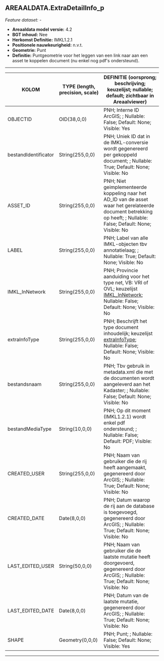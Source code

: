 ## AREAALDATA.ExtraDetailInfo_p

*Feature dataset: -*

* __Areaaldata model versie:__ 4.2
* __BGT inhoud:__ Nee
* __Herkomst Definitie:__ IMKL1.2.1
* __Positionele nauwkeurigheid:__ n.v.t.
* __Geometrie:__ Punt
* __Definitie:__ Puntgeometrie voor het leggen van een link naar aan een asset te koppelen document (nu enkel nog pdf's ondersteund).


***

|__KOLOM__                             |__TYPE (length, precision, scale)__          	          |__DEFINITIE__ (oorsprong; beschrijving; keuzelijst; nullable; default; zichtbaar in Areaalviewer)|
|------                          	|----          	        |-----    |
|OBJECTID                           |OID(38,0,0)            |PNH; Interne ID ArcGIS; ; Nullable: False; Default: None; Visible: Yes|
|bestandIdentificator               |String(255,0,0)        |PNH; Uniek ID dat in de IMKL-conversie wordt gegenereerd per gekoppeld document; ; Nullable: True; Default: None; Visible: No|
|ASSET_ID                           |String(255,0,0)        |PNH; Niet geimplementeerde koppeling naar het AD_ID van de asset waar het gerelateerde document betrekking op heeft; ; Nullable: False; Default: None; Visible: No|
|LABEL                              |String(255,0,0)        |PNH; Label van alle IMKL-objecten tbv annotatielaag; ; Nullable: True; Default: None; Visible: No|
|IMKL_InNetwork                     |String(255,0,0)        |PNH; Provincie aanduiding voor het type net, VB: VRI of OVL; keuzelijst [IMKL_InNetwork](http://provincienh.github.io/Leveren_Geoinformatie/keuzelijsten/IMKL_InNetwork.md); Nullable: False; Default: None; Visible: No|
|extraInfoType                      |String(255,0,0)        |PNH; Beschrijft het type document inhoudelijk; keuzelijst [extraInfoType](http://provincienh.github.io/Leveren_Geoinformatie/keuzelijsten/extraInfoType.md); Nullable: False; Default: None; Visible: No|
|bestandsnaam                       |String(255,0,0)        |PNH; Tbv gebruik in metadata.xml die met de documenten wordt aangeleverd aan het Kadaster; ; Nullable: False; Default: None; Visible: No|
|bestandMediaType                   |String(10,0,0)         |PNH; Op dit moment (IMKL1.2.1) wordt enkel pdf ondersteund; ; Nullable: False; Default: PDF; Visible: No|
|CREATED_USER                       |String(255,0,0)        |PNH; Naam van gebruiker die de rij heeft aangemaakt, gegenereerd door ArcGIS; ; Nullable: True; Default: None; Visible: No|
|CREATED_DATE                       |Date(8,0,0)            |PNH; Datum waarop de rij aan de database is toegevoegd, gegenereerd door ArcGIS; ; Nullable: True; Default: None; Visible: No|
|LAST_EDITED_USER                   |String(50,0,0)         |PNH; Naam van gebruiker die de laatste mutatie heeft doorgevoerd, gegenereerd door ArcGIS; ; Nullable: True; Default: None; Visible: No|
|LAST_EDITED_DATE                   |Date(8,0,0)            |PNH; Datum van de laatste mutatie, gegenereerd door ArcGIS; ; Nullable: True; Default: None; Visible: No|
|SHAPE                              |Geometry(0,0,0)        |PNH; Punt; ; Nullable: False; Default: None; Visible: Yes|

***
